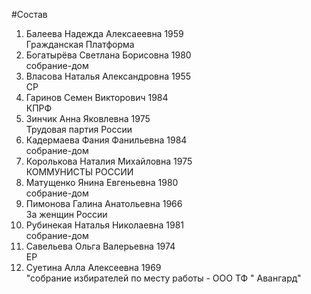 #Состав
1. Балеева Надежда Алексаеевна 1959   
    Гражданская Платформа
2. Богатырёва Светлана Борисовна 1980   
    собрание-дом
3. Власова Наталья Александровна 1955   
    СР
4. Гаринов Семен Викторович 1984   
    КПРФ
5. Зинчик Анна Яковлевна 1975   
    Трудовая партия России
6. Кадермаева Фания Фанильевна 1984   
    собрание-дом
7. Королькова Наталия Михайловна 1975   
    КОММУНИСТЫ РОССИИ
8. Матущенко Янина Евгеньевна 1980   
    собрание-дом
9. Пимонова Галина Анатольевна 1966   
    За женщин России
10. Рубинекая Наталья Николаевна 1981   
    собрание-дом
11. Савельева Ольга Валерьевна 1974   
    ЕР
12. Суетина Алла Алексеевна 1969   
    "собрание избирателей по месту работы - ООО ТФ " Авангард"
